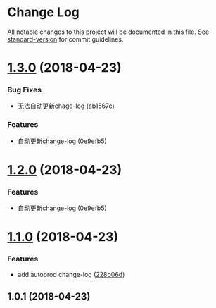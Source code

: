 # Change Log

All notable changes to this project will be documented in this file. See [standard-version](https://github.com/conventional-changelog/standard-version) for commit guidelines.

<a name="1.3.0"></a>
# [1.3.0](https://github.com/a13821190779/scroll/compare/v1.1.0...v1.3.0) (2018-04-23)


### Bug Fixes

* 无法自动更新chage-log ([ab1567c](https://github.com/a13821190779/scroll/commit/ab1567c))


### Features

* 自动更新change-log ([0e9efb5](https://github.com/a13821190779/scroll/commit/0e9efb5))



<a name="1.2.0"></a>
# [1.2.0](https://github.com/a13821190779/scroll/compare/v1.1.0...v1.2.0) (2018-04-23)


### Features

* 自动更新change-log ([0e9efb5](https://github.com/a13821190779/scroll/commit/0e9efb5))



<a name="1.1.0"></a>
# [1.1.0](https://github.com/a13821190779/scroll/compare/v1.0.1...v1.1.0) (2018-04-23)


### Features

* add autoprod change-log ([228b06d](https://github.com/a13821190779/scroll/commit/228b06d))



<a name="1.0.1"></a>
## 1.0.1 (2018-04-23)

